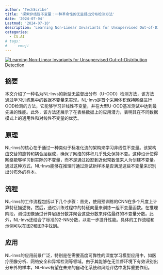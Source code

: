 ```yaml
---
author: 'TechScribe'
title: '探索非线性不变量：一种革命性的无监督出分布检测方法'
date: '2024-07-04'
Lastmod: '2024-07-10'
description: 'Learning Non-Linear Invariants for Unsupervised Out-of-Distribution Detection'
categories:
  - CS.AI
# tags:
#   - emoji
---
```


[![Learning Non-Linear Invariants for Unsupervised Out-of-Distribution Detection](https://arxiv-research-1301205113.cos.ap-guangzhou.myqcloud.com/images/2407.04022v1.pdf_0.jpg)](https://arxiv.org/abs/2407.04022v1)

## 摘要

本文介绍了一种名为NL-Invs的新型无监督出分布（U-OOD）检测方法，该方法通过学习训练集中的数据不变量来实现。NL-Invs是首个采用体积保持网络进行OOD检测的方法，它能够学习非线性不变量，并在大型U-OOD基准测试中达到最先进的性能。此外，该方法还展示了在表格数据上的应用潜力，表明其在不同数据模式上的通用性和对线性不变量的优势。<!--more-->

## 原理

NL-Invs的核心在于通过一种类似于标准化流的架构来学习非线性不变量。该架构由交替的旋转和耦合层组成，确保了网络的体积几乎处处保持不变。这种设计使得网络能够学习到实际的不变量，而不是通过投影到近似常数值来人为创建不变量。通过这种方式，NL-Invs能够在推理时通过测试新样本是否满足这些不变量来识别出分布外的样本。

## 流程

NL-Invs的工作流程包括以下几个步骤：首先，使用预训练的CNN在多个尺度上计算特征描述符。然后，通过训练过程中的特征向量来训练一组不变量函数。在推理阶段，测试图像通过计算层级分数并聚合这些分数来评估最终的不变量分数。此外，NL-Invs还结合了标准的2-NN分数，以进一步提升性能。具体的工作流程和示例可以在图2和图3中找到。

## 应用

NL-Invs的应用前景广泛，特别是在需要高度可靠性的深度学习模型应用中，如医疗图像分析、网络安全和异常检测等领域。由于其能够在无监督环境下有效识别出分布外的样本，NL-Invs有望在未来的自动化系统和风险评估中发挥重要作用。